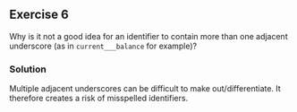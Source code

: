 ## Exercise 6
Why is it not a good idea for an identifier to contain more than one adjacent underscore (as in `current___balance` for example)?

### Solution
Multiple adjacent underscores can be difficult to make out/differentiate. It therefore creates a risk of misspelled identifiers.